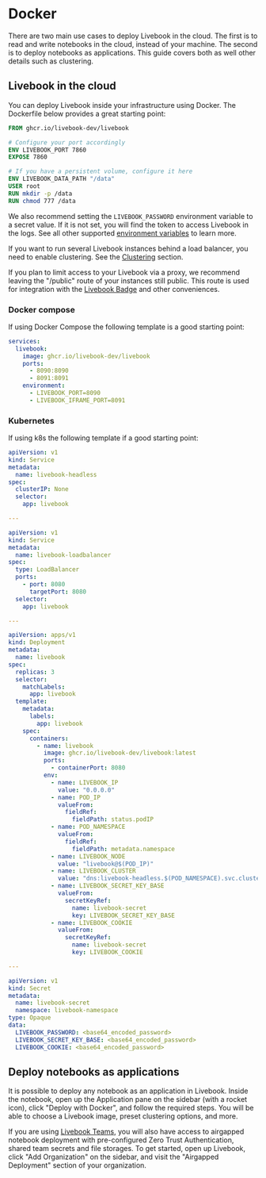 # Docker

There are two main use cases to deploy Livebook in the cloud. The first is to read and write notebooks in the cloud, instead of your machine. The second is to deploy notebooks as applications. This guide covers both as well other details such as clustering.

## Livebook in the cloud

You can deploy Livebook inside your infrastructure using Docker. The Dockerfile below provides a great starting point:

```dockerfile
FROM ghcr.io/livebook-dev/livebook

# Configure your port accordingly
ENV LIVEBOOK_PORT 7860
EXPOSE 7860

# If you have a persistent volume, configure it here
ENV LIVEBOOK_DATA_PATH "/data"
USER root
RUN mkdir -p /data
RUN chmod 777 /data
```

We also recommend setting the `LIVEBOOK_PASSWORD` environment variable to a secret value. If it is not set, you will find the token to access Livebook in the logs. See all other supported [environment variables](../../README.md#environment-variables) to learn more.

If you want to run several Livebook instances behind a load balancer, you need to enable clustering. See the [Clustering](clustering.md) section.

If you plan to limit access to your Livebook via a proxy, we recommend leaving the "/public" route of your instances still public. This route is used for integration with the [Livebook Badge](https://livebook.dev/badge/) and other conveniences.

### Docker compose

If using Docker Compose the following template is a good starting point:

```yml
services:
  livebook:
    image: ghcr.io/livebook-dev/livebook
    ports:
      - 8090:8090
      - 8091:8091
    environment:
      - LIVEBOOK_PORT=8090
      - LIVEBOOK_IFRAME_PORT=8091
```

### Kubernetes

If using k8s the following template if a good starting point:

```yml
apiVersion: v1
kind: Service
metadata:
  name: livebook-headless
spec:
  clusterIP: None
  selector:
    app: livebook

---

apiVersion: v1
kind: Service
metadata:
  name: livebook-loadbalancer
spec:
  type: LoadBalancer
  ports:
    - port: 8080
      targetPort: 8080
  selector:
    app: livebook

---

apiVersion: apps/v1
kind: Deployment
metadata:
  name: livebook
spec:
  replicas: 3
  selector:
    matchLabels:
      app: livebook
  template:
    metadata:
      labels:
        app: livebook
    spec:
      containers:
        - name: livebook
          image: ghcr.io/livebook-dev/livebook:latest
          ports:
            - containerPort: 8080
          env:
            - name: LIVEBOOK_IP
              value: "0.0.0.0"
            - name: POD_IP
              valueFrom:
                fieldRef:
                  fieldPath: status.podIP
            - name: POD_NAMESPACE
              valueFrom:
                fieldRef:
                  fieldPath: metadata.namespace
            - name: LIVEBOOK_NODE
              value: "livebook@$(POD_IP)"
            - name: LIVEBOOK_CLUSTER
              value: "dns:livebook-headless.$(POD_NAMESPACE).svc.cluster.local"
            - name: LIVEBOOK_SECRET_KEY_BASE
              valueFrom:
                secretKeyRef:
                  name: livebook-secret
                  key: LIVEBOOK_SECRET_KEY_BASE
            - name: LIVEBOOK_COOKIE
              valueFrom:
                secretKeyRef:
                  name: livebook-secret
                  key: LIVEBOOK_COOKIE

---

apiVersion: v1
kind: Secret
metadata:
  name: livebook-secret
  namespace: livebook-namespace
type: Opaque
data:
  LIVEBOOK_PASSWORD: <base64_encoded_password>
  LIVEBOOK_SECRET_KEY_BASE: <base64_encoded_password>
  LIVEBOOK_COOKIE: <base64_encoded_password>
```

## Deploy notebooks as applications

It is possible to deploy any notebook as an application in Livebook. Inside the notebook, open up the Application pane on the sidebar (with a rocket icon), click "Deploy with Docker", and follow the required steps. You will be able to choose a Livebook image, preset clustering options, and more.

If you are using [Livebook Teams](https://livebook.dev/teams/), you will also have access to airgapped notebook deployment with pre-configured Zero Trust Authentication, shared team secrets and file storages. To get started, open up Livebook, click "Add Organization" on the sidebar, and visit the "Airgapped Deployment" section of your organization.

